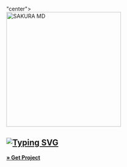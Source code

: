 "center">  
 <a href="https://telegra.ph/file/953048fb3aa3aae12a12a.jpg">
    <img alt="SAKURA MD" height="300" src="https://telegra.ph/file/953048fb3aa3aae12a12a.jpg">
   
## [![Typing SVG](https://readme-typing-svg.herokuapp.com?font=Rockstar-ExtraBold&color=F33A6A&lines=𝐖𝐞𝐥𝐜𝐨𝐦𝐞+𝐓𝐨:+𝑺𝑨𝑲𝑼𝑹𝑨+𝑴𝑫+-+𝑩𝑶𝑻;ᴏᴡɴᴇʀ+ʙʏ+ʏᴀsɪʏᴀ+ᴏғғɪᴄɪᴀʟ)](https://git.io/typing-svg)

                 
**[» Get Project ](https://github.com/CyberWarriorsX/Sakura-MD)**

